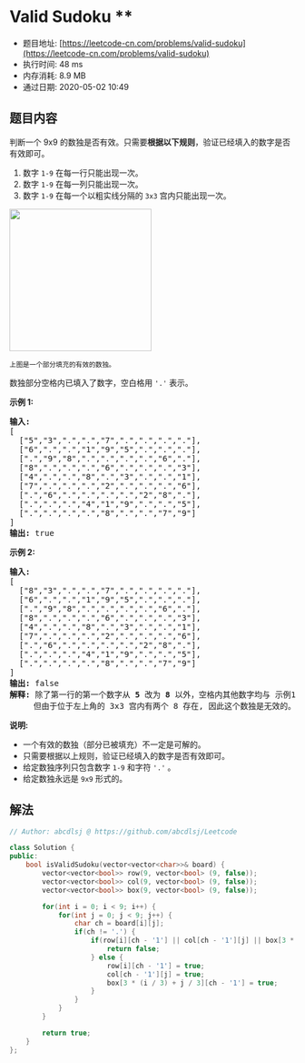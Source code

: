 # Valid Sudoku **
- 题目地址: [https://leetcode-cn.com/problems/valid-sudoku](https://leetcode-cn.com/problems/valid-sudoku)
- 执行时间: 48 ms
- 内存消耗: 8.9 MB
- 通过日期: 2020-05-02 10:49

## 题目内容
<p>判断一个 9x9 的数独是否有效。只需要<strong>根据以下规则</strong>，验证已经填入的数字是否有效即可。</p>

<ol>
	<li>数字 <code>1-9</code> 在每一行只能出现一次。</li>
	<li>数字 <code>1-9</code> 在每一列只能出现一次。</li>
	<li>数字 <code>1-9</code> 在每一个以粗实线分隔的 <code>3x3</code> 宫内只能出现一次。</li>
</ol>

<p><img src="https://upload.wikimedia.org/wikipedia/commons/thumb/f/ff/Sudoku-by-L2G-20050714.svg/250px-Sudoku-by-L2G-20050714.svg.png" style="height: 250px; width: 250px;"></p>

<p><small>上图是一个部分填充的有效的数独。</small></p>

<p>数独部分空格内已填入了数字，空白格用 <code>'.'</code> 表示。</p>

<p><strong>示例 1:</strong></p>

<pre><strong>输入:</strong>
[
  ["5","3",".",".","7",".",".",".","."],
  ["6",".",".","1","9","5",".",".","."],
  [".","9","8",".",".",".",".","6","."],
  ["8",".",".",".","6",".",".",".","3"],
  ["4",".",".","8",".","3",".",".","1"],
  ["7",".",".",".","2",".",".",".","6"],
  [".","6",".",".",".",".","2","8","."],
  [".",".",".","4","1","9",".",".","5"],
  [".",".",".",".","8",".",".","7","9"]
]
<strong>输出:</strong> true
</pre>

<p><strong>示例 2:</strong></p>

<pre><strong>输入:</strong>
[
  ["8","3",".",".","7",".",".",".","."],
  ["6",".",".","1","9","5",".",".","."],
  [".","9","8",".",".",".",".","6","."],
  ["8",".",".",".","6",".",".",".","3"],
  ["4",".",".","8",".","3",".",".","1"],
  ["7",".",".",".","2",".",".",".","6"],
  [".","6",".",".",".",".","2","8","."],
  [".",".",".","4","1","9",".",".","5"],
  [".",".",".",".","8",".",".","7","9"]
]
<strong>输出:</strong> false
<strong>解释:</strong> 除了第一行的第一个数字从<strong> 5</strong> 改为 <strong>8 </strong>以外，空格内其他数字均与 示例1 相同。
     但由于位于左上角的 3x3 宫内有两个 8 存在, 因此这个数独是无效的。</pre>

<p><strong>说明:</strong></p>

<ul>
	<li>一个有效的数独（部分已被填充）不一定是可解的。</li>
	<li>只需要根据以上规则，验证已经填入的数字是否有效即可。</li>
	<li>给定数独序列只包含数字 <code>1-9</code> 和字符 <code>'.'</code> 。</li>
	<li>给定数独永远是 <code>9x9</code> 形式的。</li>
</ul>


## 解法
```cpp
// Author: abcdlsj @ https://github.com/abcdlsj/Leetcode

class Solution {
public:
    bool isValidSudoku(vector<vector<char>>& board) {
        vector<vector<bool>> row(9, vector<bool> (9, false));
        vector<vector<bool>> col(9, vector<bool> (9, false));
        vector<vector<bool>> box(9, vector<bool> (9, false));

        for(int i = 0; i < 9; i++) {
            for(int j = 0; j < 9; j++) {
                char ch = board[i][j];
                if(ch != '.') {
                    if(row[i][ch - '1'] || col[ch - '1'][j] || box[3 * (i / 3) + j / 3][ch - '1']) {
                        return false;
                    } else {
                        row[i][ch - '1'] = true;
                        col[ch - '1'][j] = true;
                        box[3 * (i / 3) + j / 3][ch - '1'] = true;
                    }
                } 
            }
        }

        return true;
    }
};

```
